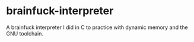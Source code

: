 # brainfuck-interpreter
A brainfuck interpreter I did in C to practice with dynamic memory and the GNU toolchain.
